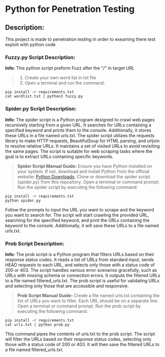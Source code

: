 # Python for Penetration Testing
## Description:
  This project is made to penetration testing in order to exeaming there test exploit with python code 
### Fuzzy.py Script Description:
**Info:**
This python script preform Fuzz after the "/" in target URL
>1. Create your own word list in txt file 
>2. Open a terminal and run the command:
```
pip install -r requirements.txt
cat wordlist.txt | python3 fuzzy.py
```
### Spider.py Script Description:
**Info:**
The spider script is a Python program designed to crawl web pages recursively starting from a given URL. It searches for URLs containing a specified keyword and prints them to the console. Additionally, it stores these URLs in a file named urls.txt. The spider script utilizes the requests library to make HTTP requests, BeautifulSoup for HTML parsing, and urljoin to resolve relative URLs. It maintains a set of visited URLs to avoid revisiting the same pages. The script is suitable for web scraping tasks where the goal is to extract URLs containing specific keywords.
>**Spider Script Manual Guide:**
Ensure you have Python installed on your system. If not, download and install Python from the official website: [Python Downloads](https://www.python.org/downloads/).
Clone or download the spider script (spider.py) from this repository.
Open a terminal or command prompt.
Run the spider script by executing the following command:
```
pip install -r requirements.txt
python spider.py
```

Follow the prompts to input the URL you want to scrape and the keyword you want to search for.
The script will start crawling the provided URL, searching for the specified keyword, and print the URLs containing the keyword to the console. Additionally, it will save these URLs to a file named urls.txt.

### Prob Script Description:
**Info:**
The prob script is a Python program that filters URLs based on their response status codes. It reads a list of URLs from standard input, sends HEAD requests to each URL, and selects only those with a status code of 200 or 403. The script handles various error scenarios gracefully, such as URLs with missing schema or connection errors. It outputs the filtered URLs to a file named filtered_urls.txt. The prob script is useful for validating URLs and selecting only those that are accessible and responsive.
>**Prob Script Manual Guide:**
Create a file named urls.txt containing the list of URLs you want to filter. Each URL should be on a separate line.
Open a terminal or command prompt.
Run the prob script by executing the following command:
```
pip install -r requirements.txt
cat urls.txt | python prob.py
```
This command pipes the contents of urls.txt to the prob script.
The script will filter the URLs based on their response status codes, selecting only those with a status code of 200 or 403. It will then save the filtered URLs to a file named filtered_urls.txt.

